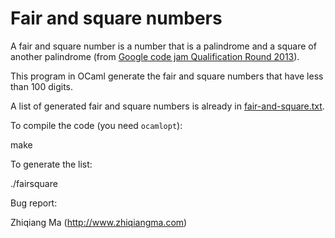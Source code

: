 Fair and square numbers
=======================

A fair and square number is a number that is a palindrome and a square of another palindrome (from [Google code jam Qualification Round 2013](https://code.google.com/codejam/contest/2270488/dashboard#s=p2)).

This program in OCaml generate the fair and square numbers that have less than 100 digits.

A list of generated fair and square numbers is already in [fair-and-square.txt](https://raw.github.com/zma/fair-and-square/master/fair-and-sqaure.txt).

To compile the code (you need `ocamlopt`):

  make

To generate the list:

  ./fairsquare

Bug report:

Zhiqiang Ma (http://www.zhiqiangma.com)

